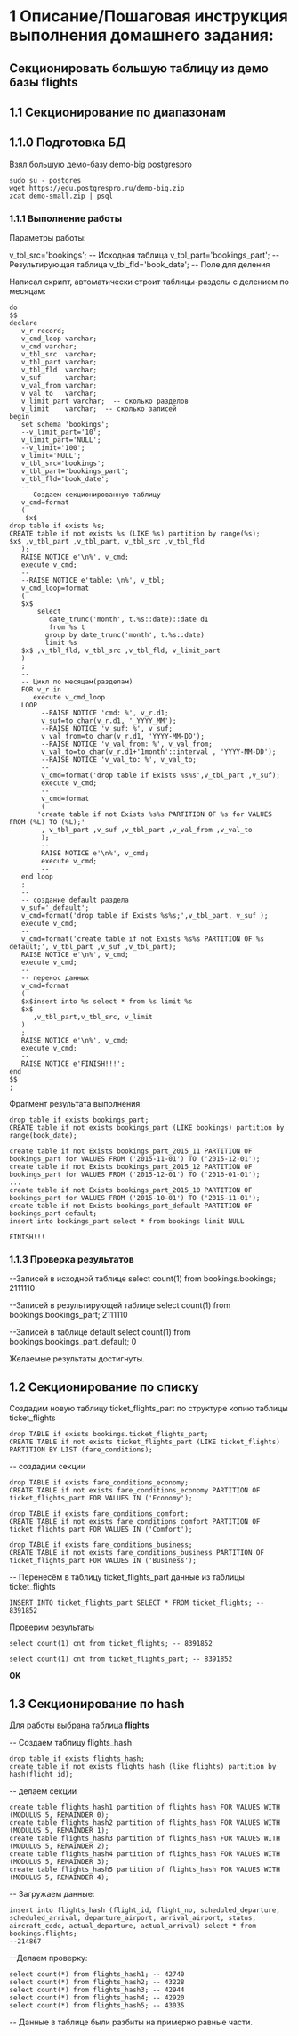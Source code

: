 # 1 Описание/Пошаговая инструкция выполнения домашнего задания:

## Секционировать большую таблицу из демо базы flights

## 1.1 Секционирование по диапазонам

## 1.1.0 Подготовка БД

Взял большую демо-базу demo-big postgrespro

```
sudo su - postgres
wget https://edu.postgrespro.ru/demo-big.zip
zcat demo-small.zip | psql 
```

### 1.1.1 Выполнение работы

Параметры работы:

v_tbl_src='bookings';              -- Исходная таблица
v_tbl_part='bookings_part';   -- Результирующая таблица 
v_tbl_fld='book_date';             -- Поле для деления

Написал скрипт, автоматически строит таблицы-разделы с делением по месяцам: 

```
do 
$$
declare 
   v_r record;
   v_cmd_loop varchar;
   v_cmd varchar; 
   v_tbl_src  varchar;
   v_tbl_part varchar;
   v_tbl_fld  varchar;
   v_suf      varchar;
   v_val_from varchar;
   v_val_to   varchar;
   v_limit_part varchar;  -- сколько разделов
   v_limit    varchar;  -- сколько записей  
begin
   set schema 'bookings';
   --v_limit_part='10';
   v_limit_part='NULL';
   --v_limit='100';
   v_limit='NULL';
   v_tbl_src='bookings';
   v_tbl_part='bookings_part';
   v_tbl_fld='book_date';
   --
   -- Создаем секционированную таблицу
   v_cmd=format
   (
	$x$   
drop table if exists %s;
CREATE table if not exists %s (LIKE %s) partition by range(%s);
$x$ ,v_tbl_part ,v_tbl_part, v_tbl_src ,v_tbl_fld   
   );
   RAISE NOTICE e'\n%', v_cmd;
   execute v_cmd;
   --
   --RAISE NOTICE e'table: \n%', v_tbl;
   v_cmd_loop=format
   (
   $x$
	   select 
		  date_trunc('month', t.%s::date)::date d1
		  from %s t
		 group by date_trunc('month', t.%s::date)
		 limit %s
   $x$ ,v_tbl_fld, v_tbl_src ,v_tbl_fld, v_limit_part  
   )
   ;
   --
   -- Цикл по месяцам(разделам)
   FOR v_r in
      execute v_cmd_loop 
   LOOP 	 
		--RAISE NOTICE 'cmd: %', v_r.d1;
	    v_suf=to_char(v_r.d1, '_YYYY_MM');
	    --RAISE NOTICE 'v_suf: %', v_suf;
	    v_val_from=to_char(v_r.d1, 'YYYY-MM-DD');
	    --RAISE NOTICE 'v_val_from: %', v_val_from;
	    v_val_to=to_char(v_r.d1+'1month'::interval , 'YYYY-MM-DD');
	    --RAISE NOTICE 'v_val_to: %', v_val_to;
	    --
	    v_cmd=format('drop table if Exists %s%s',v_tbl_part ,v_suf);
	    execute v_cmd;
	    -- 
	    v_cmd=format
	    (
	   'create table if not Exists %s%s PARTITION OF %s for VALUES FROM (%L) TO (%L);'
	    , v_tbl_part ,v_suf ,v_tbl_part ,v_val_from ,v_val_to
	    );
	    --
        RAISE NOTICE e'\n%', v_cmd;
        execute v_cmd;
	    --
   end loop
   ;
   --
   -- создание default раздела
   v_suf='_default';
   v_cmd=format('drop table if Exists %s%s;',v_tbl_part, v_suf );
   execute v_cmd;
   --  
   v_cmd=format('create table if not Exists %s%s PARTITION OF %s default;', v_tbl_part ,v_suf ,v_tbl_part);
   RAISE NOTICE e'\n%', v_cmd;
   execute v_cmd;
   --
   -- перенос данных 
   v_cmd=format
   (
   $x$insert into %s select * from %s limit %s 
   $x$
      ,v_tbl_part,v_tbl_src, v_limit 
   )
   ;
   RAISE NOTICE e'\n%', v_cmd;
   execute v_cmd;
   -- 
   RAISE NOTICE e'FINISH!!!';
end
$$
;
```

Фрагмент результата выполнения:

```
drop table if exists bookings_part;
CREATE table if not exists bookings_part (LIKE bookings) partition by range(book_date);

create table if not Exists bookings_part_2015_11 PARTITION OF bookings_part for VALUES FROM ('2015-11-01') TO ('2015-12-01');
create table if not Exists bookings_part_2015_12 PARTITION OF bookings_part for VALUES FROM ('2015-12-01') TO ('2016-01-01');
...
create table if not Exists bookings_part_2015_10 PARTITION OF bookings_part for VALUES FROM ('2015-10-01') TO ('2015-11-01');
create table if not Exists bookings_part_default PARTITION OF bookings_part default;
insert into bookings_part select * from bookings limit NULL 
   
FINISH!!!
```



### 1.1.3 Проверка результатов


--Записей в исходной таблице
select count(1) from bookings.bookings;
2111110

--Записей в результирующей таблице
select count(1) from bookings.bookings_part;
2111110

--Записей в таблице default
select count(1) from bookings.bookings_part_default;
0

Желаемые результаты достигнуты.

## 1.2 Секционирование по списку

Создадим новую таблицу ticket_flights_part по структуре копию таблицы ticket_flights

```
drop TABLE if exists bookings.ticket_flights_part;
CREATE TABLE if not exists ticket_flights_part (LIKE ticket_flights) PARTITION BY LIST (fare_conditions);
```

-- создадим секции

```
drop TABLE if exists fare_conditions_economy;
CREATE TABLE if not exists fare_conditions_economy PARTITION OF ticket_flights_part FOR VALUES IN ('Economy');

drop TABLE if exists fare_conditions_comfort;
CREATE TABLE if not exists fare_conditions_comfort PARTITION OF ticket_flights_part FOR VALUES IN ('Comfort');

drop TABLE if exists fare_conditions_business;
CREATE TABLE if not exists fare_conditions_business PARTITION OF ticket_flights_part FOR VALUES IN ('Business');
```

-- Перенесём в таблицу ticket_flights_part данные из таблицы ticket_flights

```
INSERT INTO ticket_flights_part SELECT * FROM ticket_flights; -- 8391852
```

Проверим результаты

```
select count(1) cnt from ticket_flights; -- 8391852

select count(1) cnt from ticket_flights_part; -- 8391852
```

**OK**

## 1.3 Секционирование по hash

Для работы выбрана таблица **flights**

-- Создаем таблицу flights_hash

```
drop table if exists flights_hash;
create table if not exists flights_hash (like flights) partition by hash(flight_id);
```

-- делаем секции 

```
create table flights_hash1 partition of flights_hash FOR VALUES WITH (MODULUS 5, REMAINDER 0);
create table flights_hash2 partition of flights_hash FOR VALUES WITH (MODULUS 5, REMAINDER 1);
create table flights_hash3 partition of flights_hash FOR VALUES WITH (MODULUS 5, REMAINDER 2);
create table flights_hash4 partition of flights_hash FOR VALUES WITH (MODULUS 5, REMAINDER 3);
create table flights_hash5 partition of flights_hash FOR VALUES WITH (MODULUS 5, REMAINDER 4);
```

-- Загружаем данные:

```
insert into flights_hash (flight_id, flight_no, scheduled_departure, scheduled_arrival, departure_airport, arrival_airport, status, aircraft_code, actual_departure, actual_arrival) select * from bookings.flights;
--214867
```

--Делаем проверку:

```
select count(*) from flights_hash1; -- 42740
select count(*) from flights_hash2; -- 43228
select count(*) from flights_hash3; -- 42944
select count(*) from flights_hash4; -- 42920
select count(*) from flights_hash5; -- 43035
```

-- Данные в таблице были разбиты на примерно равные части.

















